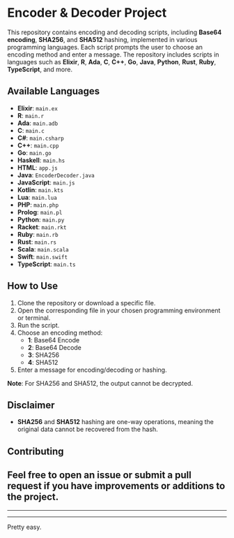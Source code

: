 # Encoder & Decoder Project

This repository contains encoding and decoding scripts, including **Base64 encoding**, **SHA256**, and **SHA512** hashing, implemented in various programming languages. Each script prompts the user to choose an encoding method and enter a message. The repository includes scripts in languages such as **Elixir**, **R**, **Ada**, **C**, **C++**, **Go**, **Java**, **Python**, **Rust**, **Ruby**, **TypeScript**, and more.

## Available Languages

- **Elixir**: `main.ex`
- **R**: `main.r`
- **Ada**: `main.adb`
- **C**: `main.c`
- **C#**: `main.csharp`
- **C++**: `main.cpp`
- **Go**: `main.go`
- **Haskell**: `main.hs`
- **HTML**: `app.js`
- **Java**: `EncoderDecoder.java`
- **JavaScript**: `main.js`
- **Kotlin**: `main.kts`
- **Lua**: `main.lua`
- **PHP**: `main.php`
- **Prolog**: `main.pl`
- **Python**: `main.py`
- **Racket**: `main.rkt`
- **Ruby**: `main.rb`
- **Rust**: `main.rs`
- **Scala**: `main.scala`
- **Swift**: `main.swift`
- **TypeScript**: `main.ts`

## How to Use

1. Clone the repository or download a specific file.
2. Open the corresponding file in your chosen programming environment or terminal.
3. Run the script.
4. Choose an encoding method:
   - **1**: Base64 Encode
   - **2**: Base64 Decode
   - **3**: SHA256
   - **4**: SHA512
5. Enter a message for encoding/decoding or hashing.

**Note**: For SHA256 and SHA512, the output cannot be decrypted.


## Disclaimer

- **SHA256** and **SHA512** hashing are one-way operations, meaning the original data cannot be recovered from the hash.

## Contributing

Feel free to open an issue or submit a pull request if you have improvements or additions to the project.
---
---
---
Pretty easy.
